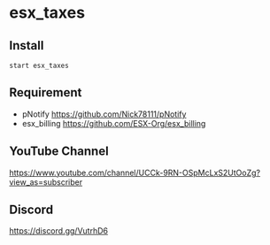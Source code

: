 # esx_taxes

## Install 
```
start esx_taxes
```
## Requirement
* pNotify https://github.com/Nick78111/pNotify
* esx_billing https://github.com/ESX-Org/esx_billing

## YouTube Channel
https://www.youtube.com/channel/UCCk-9RN-OSpMcLxS2UtOoZg?view_as=subscriber

## Discord
https://discord.gg/VutrhD6
